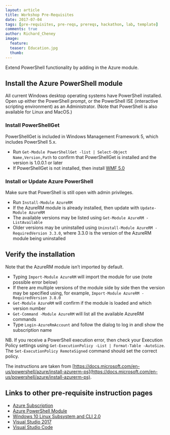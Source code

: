 ```yaml
---
layout: article
title: Workshop Pre-Requisites
date: 2017-07-04
tags: [pre-requisites, pre-reqs, prereqs, hackathon, lab, template]
comments: true
author: Richard_Cheney
image:
  feature: 
  teaser: Education.jpg
  thumb: 
---
```

Extend PowerShell functionality by adding in the Azure module.

## Install the Azure PowerShell module

All current Windows desktop operating systems have PowerShell installed.  Open up either the PowerShell prompt, or the PowerShell ISE (interactive scripting environment) as an Administrator.  (Note that PowerShell is also available for Linux and MacOS.)

### Install PowerShellGet

PowerShellGet is included in Windows Management Framework 5, which includes PowerShell 5.x.
* Run `Get-Module PowerShellGet -list | Select-Object Name,Version,Path` to confirm that PowerShellGet is installed and the version is 1.0.0.1 or later  
* If PowerShellGet is not installed, then install [WMF 5.0](https://www.microsoft.com/en-us/download/details.aspx?id=50395)

### Install or Update Azure PowerShell
Make sure that PowerShell is still open with admin privileges. 
* Run `Install-Module AzureRM`
* If the AzureRM module is already installed, then update with `Update-Module AzureRM`
* The available versions may be listed using `Get-Module AzureRM -ListAvailable`
* Older versions may be uninstalled using `Uninstall-Module AzureRM -RequiredVersion 3.3.0`, where 3.3.0 is the version of the AzureRM module being uninstalled

## Verify the installation
Note that the AzureRM module isn’t imported by default.
* Typing `Import-Module AzureRM` will import the module for use (note possible error below)
* If there are multiple versions of the module side by side then the version may be specified using, for example, `Import-Module AzureRM -RequiredVersion 3.8.0`
* `Get-Module AzureRM` will confirm if the module is loaded and which version number
* `Get-Command -Module AzureRM` will list all the available AzureRM commands
* Type `Login-AzureRmAccount` and follow the dialog to log in andl show the subscription name

NB. If you receive a PowerShell execution error, then check your Execution Policy settings using `Get-ExecutionPolicy -List | Format-Table -AutoSize`.  The `Set-ExecutionPolicy RemoteSigned` command should set the correct policy.

The instructions are taken from [https://docs.microsoft.com/en-us/powershell/azure/install-azurerm-ps](https://docs.microsoft.com/en-us/powershell/azure/install-azurerm-ps).



## Links to other pre-requisite instruction pages
 
* [Azure Subscription](../subscription)
* [Azure PowerShell Module](../powershell)
* [Windows 10 Linux Subsystem and CLI 2.0](../lxss)
* [Visual Studio 2017](../vs2017)
* [Visual Studio Code](../vscode)

